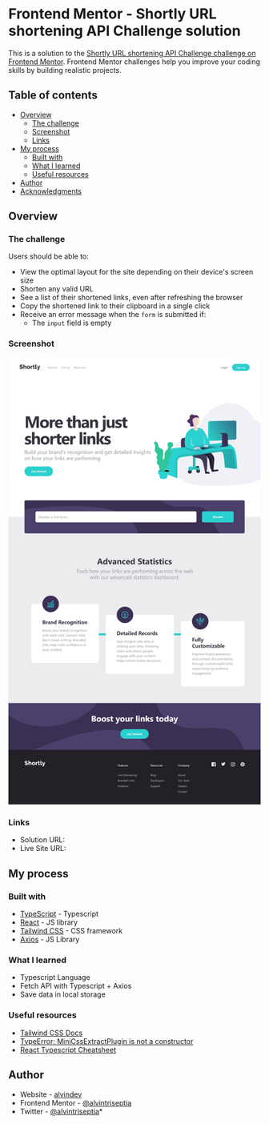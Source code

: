 # Frontend Mentor - Shortly URL shortening API Challenge solution

This is a solution to the [Shortly URL shortening API Challenge challenge on Frontend Mentor](https://www.frontendmentor.io/challenges/url-shortening-api-landing-page-2ce3ob-G). Frontend Mentor challenges help you improve your coding skills by building realistic projects.

## Table of contents

- [Overview](#overview)
  - [The challenge](#the-challenge)
  - [Screenshot](#screenshot)
  - [Links](#links)
- [My process](#my-process)
  - [Built with](#built-with)
  - [What I learned](#what-i-learned)
  - [Useful resources](#useful-resources)
- [Author](#author)
- [Acknowledgments](#acknowledgments)

## Overview

### The challenge

Users should be able to:

- View the optimal layout for the site depending on their device's screen size
- Shorten any valid URL
- See a list of their shortened links, even after refreshing the browser
- Copy the shortened link to their clipboard in a single click
- Receive an error message when the `form` is submitted if:
  - The `input` field is empty

### Screenshot

![](./screenshot.jpg)

### Links

- Solution URL: [](https://github.com/alvintriseptia/url-shortening-api)
- Live Site URL: [](https://alvindev-url-shortening-api.netlify.app/)

## My process

### Built with

- [TypeScript](https://www.typescriptlang.org/) - Typescript
- [React](https://reactjs.org/) - JS library
- [Tailwind CSS](https://tailwindcss.com/) - CSS framework
- [Axios](https://axios-http.com/) - JS Library

### What I learned

- Typescript Language
- Fetch API with Typescript + Axios
- Save data in local storage

### Useful resources

- [Tailwind CSS Docs](https://www.typescriptlang.org/docs/)
- [TypeError: MiniCssExtractPlugin is not a constructor](https://exerror.com/typeerror-minicssextractplugin-is-not-a-constructor/)
- [React Typescript Cheatsheet](https://react-typescript-cheatsheet.netlify.app/docs/)

## Author

- Website - [alvindev](https://alvindev.netlify.app)
- Frontend Mentor - [@alvintriseptia](https://www.frontendmentor.io/profile/alvintriseptia)
- Twitter - [@alvintriseptia](https://www.twitter.com/alvintriseptia)\*
